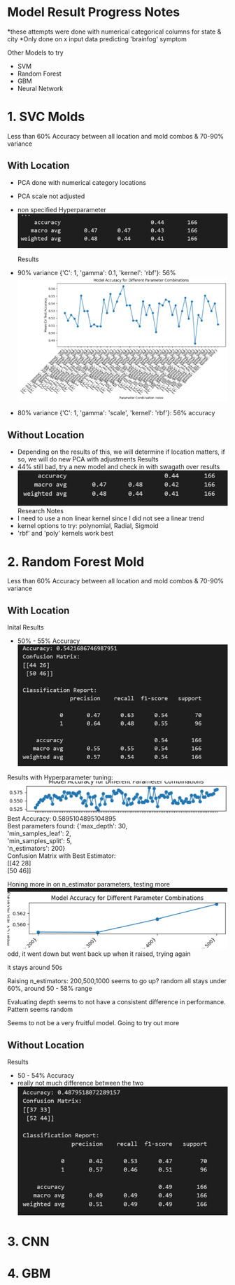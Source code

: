 # Model Result Progress Notes

*these attempts were done with numerical categorical columns for state & city
*Only done on x input data predicting 'brainfog' symptom

Other Models to try
- SVM
- Random Forest 
- GBM 
- Neural Network 

# 1. SVC Molds 
Less than 60% Accuracy between all location and mold combos & 70-90% variance
## With Location 
- PCA done with numerical category locations
- PCA scale not adjusted
- non specified Hyperparameter
![Alt text](image-1.png)

    Results
- 90% variance {'C': 1, 'gamma': 0.1, 'kernel': 'rbf'}: 56%
![Alt text](image-5.png)
- 80% variance {'C': 1, 'gamma': 'scale', 'kernel': 'rbf'}: 56% accuracy 

## Without Location
- Depending on the results of this, we will determine if location matters, if so, we will do new PCA with adjustments 
Results
- 44% still bad, try a new model and check in with swagath over results
![Alt text](image-2.png)
Research Notes
- I need to use a non linear kernel since I did not see a linear trend 
- kernel options to try: polynomial, Radial, Sigmoid
- 'rbf' and 'poly' kernels work best 

# 2. Random Forest Mold
Less than 60% Accuracy between all location and mold combos & 70-90% variance 
## With Location
Inital Results
- 50% - 55% Accuracy
![Alt text](image-4.png)

Results with Hyperparameter tuning:
![Alt text](image-6.png)
Best Accuracy: 0.5895104895104895 <br>
Best parameters found: {'max_depth': 30, <br>
'min_samples_leaf': 2, <br> 
'min_samples_split': 5,<br>
 'n_estimators': 200}<br>
Confusion Matrix with Best Estimator:<br>
[[42 28]<br>
 [50 46]]

 Honing more in on n_estimator parameters, testing more 
 ![Alt text](image-7.png)
 odd, it went down but went back up when it raised, trying again

 it stays around 50s 

 Raising n_estimators: 
 200,500,1000 seems to go up? random all stays under 60%, around 50 - 58% range 

 Evaluating depth
seems to not have a consistent difference in performance. Pattern seems random 

Seems to not be a very fruitful model. Going to try out more



    
## Without Location
Results
- 50 - 54% Accuracy
- really not much difference between the two
![Alt text](image-3.png)

# 3. CNN 

# 4. GBM

